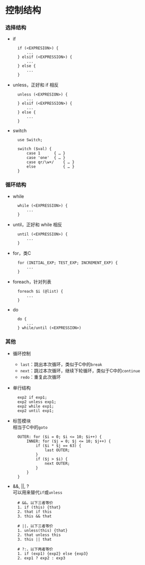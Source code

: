 # 控制结构
### 选择结构
* if

		if (<EXPRESION>) {
			...
		} elsif (<EXPRESSION>) {
			...
		} else {
			...
		}

* unless，正好和 if 相反

		unless (<EXPRESION>) {
			...
		} elsif (<EXPRESSION>) {
			...
		} else {
			...
		}

* switch

		use Switch;
		
		switch ($val) {
			case 1 		{ … }
			case 'one' 	{ … }
			case qr/\w+/	{ … }
			else			{ … }
		}

### 循环结构
* while

		while (<EXPRESSION>) {
			...
		}

* until，正好和 while 相反

		until (<EXPRESSION>) {
			...
		}

* for，类C

		for (INITIAL_EXP; TEST_EXP; INCREMENT_EXP) {
			...
		}

* foreach，针对列表

		foreach $i (@list) {
			...
		}
		
* do

		do {
			...
		} while/until (<EXPRESSION>)
		
### 其他
* 循环控制
	* `last`：跳出本次循环，类似于C中的`break`
	* `next`：跳过本次循环，继续下轮循环，类似于C中的`continue`
	* `redo`：重复此次循环
* 单行结构

		exp2 if exp1;
		exp2 unless exp1;
		exp2 while exp1;
		exp2 until exp1;

* 标签模块  
相当于C中的`goto`

		OUTER: for ($i = 0; $i <= 10; $i++) {
			INNER: for ($j = 0; $j <= 10; $j++) {
				if ($i * $j == 63) {
					last OUTER;
				} 
				if ($j > $i) {
					next OUTER;
				}
			}
		}


* &&, ||, ?  
可以用来替代`if`或`unless`

		# &&，以下三者等价
		1. if (this) {that}
		2. that if this
		3. this && that
		
		# ||，以下三者等价
		1. unless(this) {that}
		2. that unless this
		3. this || that
		
		# ?:，以下两者等价
		1. if (exp1) {exp2} else {exp3}
		2. exp1 ? exp2 : exp3
